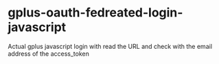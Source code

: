 gplus-oauth-fedreated-login-javascript
======================================

Actual gplus javascript login with read the URL and check with the email address of the access_token
